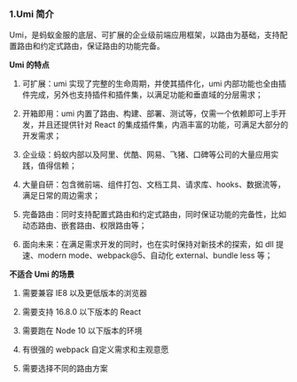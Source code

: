 ### 1.Umi 简介

Umi，是蚂蚁金服的底层、可扩展的企业级前端应用框架，以路由为基础，支持配置路由和约定式路由，保证路由的功能完备。

**Umi 的特点**

1. 可扩展：umi 实现了完整的生命周期，并使其插件化，umi 内部功能也全由插件完成，另外也支持插件和插件集，以满足功能和垂直域的分层需求；

2. 开箱即用：umi 内置了路由、构建、部署、测试等，仅需一个依赖即可上手开发，并且还提供针对 React 的集成插件集，内涵丰富的功能，可满足大部分的开发需求；

3. 企业级：蚂蚁内部以及阿里、优酷、网易、飞猪、口碑等公司的大量应用实践，值得信赖；

4. 大量自研：包含微前端、组件打包、文档工具、请求库、hooks、数据流等，满足日常的周边需求；

5. 完备路由：同时支持配置式路由和约定式路由，同时保证功能的完备性，比如动态路由、嵌套路由、权限路由等；

6. 面向未来：在满足需求开发的同时，也在实时保持对新技术的探索，如 dll 提速、modern mode、webpack@5、自动化 external、bundle less 等；

**不适合 Umi 的场景**

1. 需要兼容 IE8 以及更低版本的浏览器

2. 需要支持 16.8.0 以下版本的 React

3. 需要跑在 Node 10 以下版本的环境

4. 有很强的 webpack 自定义需求和主观意愿

5. 需要选择不同的路由方案
